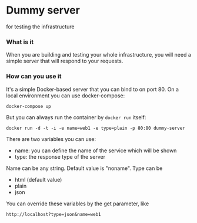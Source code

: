 # Dummy server
for testing the infrastructure

### What is it
When you are building and testing your whole infrastructure, you will need a simple server that will respond to your requests.

### How can you use it
It's a simple Docker-based server that you can bind to on port 80.
On a local environment you can use docker-compose:

```
docker-compose up
```

But you can always run the container by `docker run` itself:

```
docker run -d -t -i -e name=web1 -e type=plain -p 80:80 dummy-server
```

There are two variables you can use:
- name: you can define the name of the service which will be shown 
- type: the response type of the server

Name can be any string. Default value is "noname".
Type can be
- html (default value)
- plain
- json

You can override these variables by the get parameter, like
```
http://localhost?type=json&name=web1
```